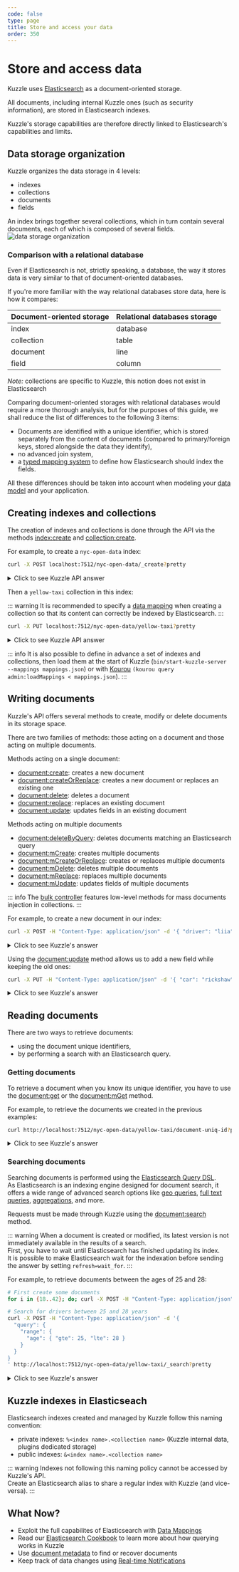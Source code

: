 ```yaml
---
code: false
type: page
title: Store and access your data
order: 350
---
```


# Store and access data

Kuzzle uses [Elasticsearch](https://www.elastic.co/elastic-stack) as a document-oriented storage.  

All documents, including internal Kuzzle ones (such as security information), are stored in Elasticsearch indexes.  

Kuzzle's storage capabilities are therefore directly linked to Elasticsearch's capabilities and limits.  

## Data storage organization

Kuzzle organizes the data storage in 4 levels: 
  - indexes
  - collections
  - documents
  - fields

An index brings together several collections, which in turn contain several documents, each of which is composed of several fields.  
![data storage organization](./data-storage-organization.png)

### Comparison with a relational database

Even if Elasticsearch is not, strictly speaking, a database, the way it stores data is very similar to that of document-oriented databases.  

If you're more familiar with the way relational databases store data, here is how it compares:

| Document-oriented storage | Relational databases storage |
| --------------------- | -------------- | 
| index | database | 
| collection | table |
| document | line |
| field | column |

*Note:* collections are specific to Kuzzle, this notion does not exist in Elasticsearch 

Comparing document-oriented storages with relational databases would require a more thorough analysis, but for the purposes of this guide, we shall reduce the list of differences to the following 3 items:
  - Documents are identified with a unique identifier, which is stored separately from the content of documents (compared to primary/foreign keys, stored alongside the data they identify),
  - no advanced join system,
  - a [typed mapping system](/core/2/guides/essentials/database-mappings#properties-types-definition) to define how Elasticsearch should index the fields.

All these differences should be taken into account when modeling your [data model](/core/2/guides/essentials/database-mappings) and your application.  

## Creating indexes and collections

The creation of indexes and collections is done through the API via the methods [index:create](/core/2/api/controllers/index/create) and [collection:create](/core/2/api/controllers/collection/create).  

For example, to create a `nyc-open-data` index:

```bash
curl -X POST localhost:7512/nyc-open-data/_create?pretty
```

<details><summary>Click to see Kuzzle API answer</summary>
<pre>
{
  "requestId": "e9ab8d1a-ea1a-4fdd-ad50-07c82245d88c",
  "status": 200,
  "error": null,
  "controller": "index",
  "action": "create",
  "collection": null,
  "index": "nyc-open-data",
  "volatile": null,
  "result": {
    "acknowledged": true,
  }
}
</pre>
</details>

Then a `yellow-taxi` collection in this index:

::: warning
It is recommended to specify a [data mapping](/core/2/guides/essentials/database-mappings) when creating a collection so that its content can correctly be indexed by Elasticsearch.
:::

```bash
curl -X PUT localhost:7512/nyc-open-data/yellow-taxi?pretty
```

<details><summary>Click to see Kuzzle API answer</summary>
<pre>
{
  "requestId": "1d5b7afe-9d81-4c0e-92bc-aa57b24c35eb",
  "status": 200,
  "error": null,
  "controller": "collection",
  "action": "create",
  "collection": "yellow-taxi",
  "index": "nyc-open-data",
  "volatile": null,
  "result": {
    "acknowledged": true
  }
}
</pre>
</details>

::: info
It is also possible to define in advance a set of indexes and collections, then load them at the start of Kuzzle (`bin/start-kuzzle-server --mappings mappings.json`) or with [Kourou](/core/2/guides/essentials/kourou-cli) `(kourou query admin:loadMappings < mappings.json`).
:::

## Writing documents

Kuzzle's API offers several methods to create, modify or delete documents in its storage space.  

There are two families of methods: those acting on a document and those acting on multiple documents.

Methods acting on a single document:
  - [document:create](/core/2/api/controllers/document/create): creates a new document
  - [document:createOrReplace](/core/2/api/controllers/document/create): creates a new document or replaces an existing one
  - [document:delete](/core/2/api/controllers/document/delete): deletes a document
  - [document:replace](/core/2/api/controllers/document/replace): replaces an existing document
  - [document:update](/core/2/api/controllers/document/update): updates fields in an existing document

Methods acting on multiple documents
  - [document:deleteByQuery](/core/2/api/controllers/document/delete-by-query): deletes documents matching an Elasticsearch query
  - [document:mCreate](/core/2/api/controllers/document/m-create): creates multiple documents
  - [document:mCreateOrReplace](/core/2/api/controllers/document/m-create-or-replace): creates or replaces multiple documents
  - [document:mDelete](/core/2/api/controllers/document/m-delete): deletes multiple documents
  - [document:mReplace](/core/2/api/controllers/document/m-replace): replaces multiple documents
  - [document:mUpdate](/core/2/api/controllers/document/m-update): updates fields of multiple documents

::: info 
The [bulk controller](/core/2/api/controllers/bulk) features low-level methods for mass  documents injection in collections.
:::

For example, to create a new document in our index:

```bash
curl -X POST -H "Content-Type: application/json" -d '{ "driver": "liia", "arriveAt": "2019-07-26"  }' http://localhost:7512/nyc-open-data/yellow-taxi/document-uniq-id/_create?pretty
```

<details><summary>Click to see Kuzzle's answer</summary>
<pre>
{
  "requestId": "e146e2a5-ff5b-4b6f-a603-8cde43f353fe",
  "status": 200,
  "error": null,
  "controller": "document",
  "action": "create",
  "collection": "yellow-taxi",
  "index": "nyc-open-data",
  "volatile": null,
  "result": {
    "_index": "nyc-open-data",
    "_type": "yellow-taxi",
    "_id": "document-uniq-id", // Document ID
    "_version": 1,
    "result": "created",
    "created": true,
    "_source": {                   // Document body
      "driver": "liia",
      "arriveAt": "2019-07-26",
      "_kuzzle_info": {            // Kuzzle metadata
        "author": "-1",
        "createdAt": 1561443009768,
        "updatedAt": null,
        "updater": null
      }
    }
  }
}
</pre>
</details>

Using the [document:update](/core/2/api/controllers/document/update) method allows us to add a new field while keeping the old ones:

```bash
curl -X PUT -H "Content-Type: application/json" -d '{ "car": "rickshaw"  }' http://localhost:7512/nyc-open-data/yellow-taxi/document-uniq-id/_update?pretty
```

<details><summary>Click to see Kuzzle's answer</summary>
<pre>
{
  "requestId": "1be6c9e6-2626-4f85-ad64-d1cc248c7bee",
  "status": 200,
  "error": null,
  "controller": "document",
  "action": "update",
  "collection": "yellow-taxi",
  "index": "nyc-open-data",
  "volatile": null,
  "result": {
    "_index": "nyc-open-data",
    "_type": "yellow-taxi",
    "_id": "document-uniq-id",
    "_version": 2,
    "result": "updated"
  }
}
</pre>
</details>

## Reading documents

There are two ways to retrieve documents:
  - using the document unique identifiers,
  - by performing a search with an Elasticsearch query.

### Getting documents

To retrieve a document when you know its unique identifier, you have to use the [document:get](/core/2/api/controllers/document/get) or the [document:mGet](/core/2/api/controllers/document/m-get) method.

For example, to retrieve the documents we created in the previous examples:

```bash
curl http://localhost:7512/nyc-open-data/yellow-taxi/document-uniq-id?pretty
```

<details><summary>Click to see Kuzzle's answer</summary>
<pre>
{
  "requestId": "62af64c8-5dc6-48c1-942b-2604bf97686e",
  "status": 200,
  "error": null,
  "controller": "document",
  "action": "get",
  "collection": "yellow-taxi",
  "index": "nyc-open-data",
  "volatile": null,
  "result": {
    "_index": "nyc-open-data",
    "_type": "yellow-taxi",
    "_id": "document-uniq-id",
    "_version": 2,
    "found": true,
    "_source": {
      "driver": "liia",
      "arriveAt": "2019-07-26",
      "_kuzzle_info": {
        "author": "-1",
        "createdAt": 1561443222474,
        "updatedAt": 1561443279526,
        "updater": "-1"
      },
      "car": "rickshaw"
    }
  }
}
</pre>
</details>

### Searching documents

Searching documents is performed using the [Elasticsearch Query DSL](https://www.elastic.co/guide/en/elasticsearch/reference/7.4/query-dsl.html).  
As Elasticsearch is an indexing engine designed for document search, it offers a wide range of advanced search options like [geo queries](https://www.elastic.co/guide/en/elasticsearch/reference/7.4/geo-queries.html), [full text queries](https://www.elastic.co/guide/en/elasticsearch/reference/7.4/full-text-queries.html), [aggregations](https://www.elastic.co/guide/en/elasticsearch/reference/7.4/search-aggregations.html), and more.  

Requests must be made through Kuzzle using the [document:search](/core/2/api/controllers/document/search) method.

::: warning
When a document is created or modified, its latest version is not immediately available in the results of a search.  
First, you have to wait until Elasticsearch has finished updating its index.  
It is possible to make Elasticsearch wait for the indexation before sending the answer by setting `refresh=wait_for`.
::: 

For example, to retrieve documents between the ages of 25 and 28:

```bash
# First create some documents
for i in {18..42}; do; curl -X POST -H "Content-Type: application/json" -d "{ \"driver\": \"driver-$i\", \"age\": $i  }" http://localhost:7512/nyc-open-data/yellow-taxi/_create &; sleep 0.05; done

# Search for drivers between 25 and 28 years
curl -X POST -H "Content-Type: application/json" -d '{ 
  "query": { 
    "range": { 
      "age": { "gte": 25, "lte": 28 } 
    } 
  }  
}
' http://localhost:7512/nyc-open-data/yellow-taxi/_search?pretty

```

<details><summary>Click to see Kuzzle's answer</summary>
<pre>
{
  "requestId": "836768a4-0b46-447a-b4c5-8932101f24de",
  "status": 200,
  "error": null,
  "controller": "document",
  "action": "search",
  "collection": "yellow-taxi",
  "index": "nyc-open-data",
  "volatile": null,
  "result": {
    "took": 12,
    "timed_out": false,
    "hits": [
      {
        "_index": "nyc-open-data",
        "_type": "yellow-taxi",
        "_id": "AWuNXWff6MDMyQmSeEuT",
        "_score": 1,
        "_source": {
          "driver": "driver-27",
          "age": 27,
          "_kuzzle_info": {
            "author": "-1",
            "createdAt": 1561444837342,
            "updatedAt": null,
            "updater": null
          }
        }
      },
      {
        "_index": "nyc-open-data",
        "_type": "yellow-taxi",
        "_id": "AWuNXWd46MDMyQmSeEuR",
        "_score": 1,
        "_source": {
          "driver": "driver-25",
          "age": 25,
          "_kuzzle_info": {
            "author": "-1",
            "createdAt": 1561444837239,
            "updatedAt": null,
            "updater": null
          }
        }
      },
      {
        "_index": "nyc-open-data",
        "_type": "yellow-taxi",
        "_id": "AWuNXWgQ6MDMyQmSeEuU",
        "_score": 1,
        "_source": {
          "driver": "driver-28",
          "age": 28,
          "_kuzzle_info": {
            "author": "-1",
            "createdAt": 1561444837391,
            "updatedAt": null,
            "updater": null
          }
        }
      },
      {
        "_index": "nyc-open-data",
        "_type": "yellow-taxi",
        "_id": "AWuNXWer6MDMyQmSeEuS",
        "_score": 1,
        "_source": {
          "driver": "driver-26",
          "age": 26,
          "_kuzzle_info": {
            "author": "-1",
            "createdAt": 1561444837290,
            "updatedAt": null,
            "updater": null
          }
        }
      }
    ],
    "total": 4,
    "max_score": 1
  }
}
</pre>
</details>

## Kuzzle indexes in Elasticseach

Elasticsearch indexes created and managed by Kuzzle follow this naming convention:

 - private indexes: `%<index name>.<collection name>` (Kuzzle internal data, plugins dedicated storage)
 - public indexes: `&<index name>.<collection name>`

::: warning
Indexes not following this naming policy cannot be accessed by Kuzzle's API.  
Create an Elasticsearch alias to share a regular index with Kuzzle (and vice-versa).
:::

## What Now?

- Exploit the full capabilites of Elasticsearch with [Data Mappings](/core/2/guides/essentials/database-mappings)
- Read our [Elasticsearch Cookbook](/core/2/guides/cookbooks/elasticsearch) to learn more about how querying works in Kuzzle
- Use [document metadata](/core/2/guides/essentials/document-metadata) to find or recover documents
- Keep track of data changes using [Real-time Notifications](/core/2/guides/essentials/real-time)
